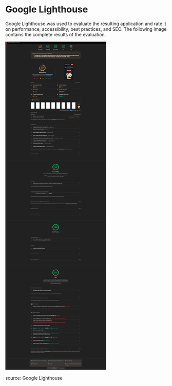 # Google Lighthouse

Google Lighthouse was used to evaluate the resulting application and rate it on performance, accessibility, best practices, and SEO. The following image contains the complete results of the evaluation.

![Preview](/images/lighthouse-report.png?raw=true "Validation 09 - Google Lighthouse")

source: Google Lighthouse